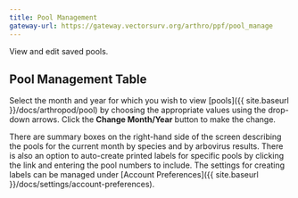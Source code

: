 ```yaml
---
title: Pool Management
gateway-url: https://gateway.vectorsurv.org/arthro/ppf/pool_manage
---
```


View and edit saved pools.

## Pool Management Table

Select the month and year for which you wish to view [pools]({{ site.baseurl }}/docs/arthropod/pool) by choosing the appropriate values using the drop-down arrows. Click the **Change Month/Year** button to make the change.

There are summary boxes on the right-hand side of the screen describing the pools for the current month by species and by arbovirus results. There is also an option to auto-create printed labels for specific pools by clicking the link and entering the pool numbers to include. The settings for creating labels can be managed under [Account Preferences]({{ site.baseurl }}/docs/settings/account-preferences).
